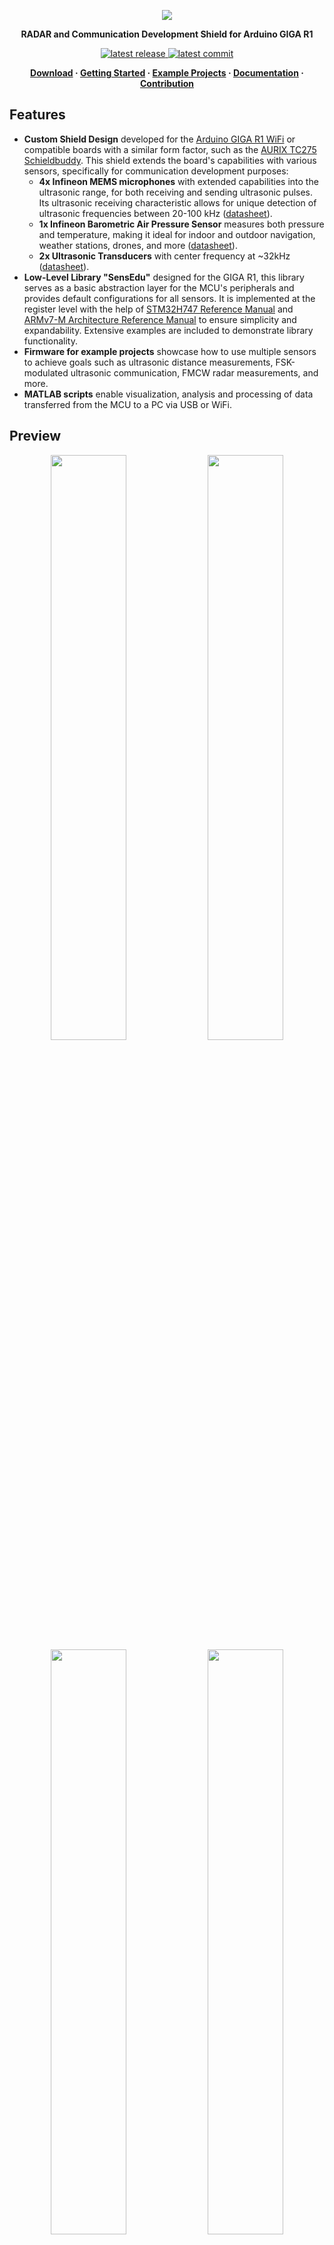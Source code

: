 <p align="center">
  <img src="https://ik.imagekit.io/vladysor/SensEdu/SensEdu.png?updatedAt=1737991670936">
</p>

<b>
<p align="center">RADAR and Communication Development Shield for Arduino GIGA R1</p>
</b>

<p align="center">
  <a href="https://github.com/ShiegeChan/SensEdu/releases/" target="_blank">
    <img src="https://img.shields.io/github/v/release/ShiegeChan/Edusense?include_prereleases" alt="latest release" />
  </a>
  <a href="https://github.com/ShiegeChan/SensEdu/commits/main" target="_blank">
    <img src="https://img.shields.io/github/last-commit/ShiegeChan/Edusense" alt="latest commit" />
  </a>
</p>

<b>
<p align="center">
	<a href="https://github.com/ShiegeChan/SensEdu/releases" target="_blank">Download</a> ·
	<a href="https://shiegechan.github.io/SensEdu/getting-started/" target="_blank">Getting Started</a> ·
	<a href="https://shiegechan.github.io/SensEdu/projects/" target="_blank">Example Projects</a> ·
	<a href="https://shiegechan.github.io/SensEdu/" target="_blank">Documentation</a> ·
	<a href="https://shiegechan.github.io/SensEdu/contributing/" target="_blank">Contribution</a>
</p>
</b>


## Features

* **Custom Shield Design** developed for the <a href="https://docs.arduino.cc/hardware/giga-r1-wifi/?queryID=undefined" target="_blank">Arduino GIGA R1 WiFi</a> or compatible boards with a similar form factor, such as the <a href="https://www.infineon.com/cms/en/product/promopages/AURIX-microcontroller-boards/low-cost-arduino-kits/AURIX-TC275-Schieldbuddy-/" target="_blank">AURIX TC275 Schieldbuddy</a>. This shield extends the board's capabilities with various sensors, specifically for communication development purposes:
  * **4x Infineon MEMS microphones** with extended capabilities into the ultrasonic range, for both receiving and sending ultrasonic pulses. Its ultrasonic receiving characteristic allows for unique detection of ultrasonic frequencies between 20-100 kHz (<a href="https://www.infineon.com/dgdl/Infineon-MEMS_IM70A135UT-ProductBrief-v01_00-EN.pdf?fileId=8ac78c8c7ddc01d7017e4d7af9084967" target="_blank">datasheet</a>).
  * **1x Infineon Barometric Air Pressure Sensor** measures both pressure and temperature, making it ideal for indoor and outdoor navigation, weather stations, drones, and more (<a href="https://www.infineon.com/dgdl/Infineon-DPS310-DataSheet-v01_02-EN.pdf?fileId=5546d462576f34750157750826c42242" target="_blank">datasheet</a>).
  * **2x Ultrasonic Transducers** with center frequency at ~32kHz (<a href="https://www.farnell.com/datasheets/4413630.pdf?_gl=1*1fltz5c*_gcl_au*MTQwMTY3ODgxOC4xNzI2NDc2MDYw" target="_blank">datasheet</a>).
* **Low-Level Library "SensEdu"** designed for the GIGA R1, this library serves as a basic abstraction layer for the MCU's peripherals and provides default configurations for all sensors. It is implemented at the register level with the help of <a href="https://www.st.com/resource/en/reference_manual/rm0399-stm32h745755-and-stm32h747757-advanced-armbased-32bit-mcus-stmicroelectronics.pdf" target="_blank">STM32H747 Reference Manual</a> and <a href="https://developer.arm.com/documentation/ddi0403/latest/" target="_blank"> ARMv7-M Architecture Reference Manual</a> to ensure simplicity and expandability. Extensive examples are included to demonstrate library functionality.
* **Firmware for example projects** showcase how to use multiple sensors to achieve goals such as ultrasonic distance measurements, FSK-modulated ultrasonic communication, FMCW radar measurements, and more.
* **MATLAB scripts** enable visualization, analysis and processing of data transferred from the MCU to a PC via USB or WiFi.


## Preview

<p align="center" style="margin:0">
  <img src="https://ik.imagekit.io/vladysor/SensEdu/UltraSoundDistanceMeasurements.png?updatedAt=1737991669929" width="49%">
  <img src="https://ik.imagekit.io/vladysor/SensEdu/xcorr.png?updatedAt=1737991668627" width="49%">
  <img src="https://ik.imagekit.io/vladysor/SensEdu/WiFi_comms.png?updatedAt=1737991665342" width="49%">
  <img src="https://ik.imagekit.io/vladysor/SensEdu/ChirpSignalGen.png?updatedAt=1741772505954" width="49%">
  <img src="https://ik.imagekit.io/vladysor/SensEdu/FMCW.png?updatedAt=1741703584379">
</p>


## Installation

1. Download the latest release version from the <a href="https://github.com/ShiegeChan/SensEdu/releases" target="_blank">Download page</a>.
2. Extract the downloaded files and place the **libraries** folder into: `C:\Users\your_username\Documents\Arduino\`.
3. The **projects** folder can be placed anywhere in your system.
4. Open the <a href="https://www.arduino.cc/en/software" target="_blank">Arduino IDE</a> and install **Arduino Giga R1 board package** via the Boards Manager.

<p align="left" style="margin:0">
  <img src="https://ik.imagekit.io/vladysor/SensEdu/installation_guide.gif?updatedAt=1737991664227">
</p>
<p align="left" style="margin:0">
  <img src="https://ik.imagekit.io/vladysor/SensEdu/boards_manager.png?updatedAt=1737991662410" width="50%">
</p>


## Starting a Project

To get started, you can explore the hardware interface by following the examples provided in the SensEdu library (`Arduino\libraries\SensEdu\examples\`). A detailed description of all functions can be found in the <a href="https://shiegechan.github.io/SensEdu/library/" target="_blank">Documentation</a> under the "SensEdu Library" section.

In the `projects/` directory, you will find several complete projects designed for this board, including:
* **Ultrasonic Ranging**
* **Ultrasonic Ranging via WiFi with GUI** *(coming soon)*
* **Chirp Signal Generation**
* **FMCW Radar**
* **Doppler Radar** *(coming soon)*
* **FSK Communication** *(coming soon)*
* **EMG BioInputs** *(in progress)*
* **Weather Station** *(in progress)*

Detailed explanations for each project are available in the "Projects" section of the <a href="https://shiegechan.github.io/SensEdu/projects/" target="_blank">Documentation</a>.


## Support

If you would like to contribute, please open a pull request!
You can also suggest improvements or check already opened <a href="https://github.com/ShiegeChan/SensEdu/issues" target="_blank">issues</a> to help fix bugs or add new features.

## Acknowledgments

SensEdu was made possible thanks to these freely available tools:

* [Arduino] and [Arduino IDE 2.x]
* [XENSIV™ Digital Pressure Sensor Arduino Library]
* [STM32H747 Documentation] and [STM32CubeMX]
* [Jekyll] and [Just the Docs] template
* [KiCAD]


## License

* [**GPL-3.0 license**](https://github.com/ShiegeChan/SensEdu/blob/main/LICENSE)

[Arduino IDE 2.x]: https://github.com/arduino/arduino-ide
[Arduino]: https://www.arduino.cc/
[XENSIV™ Digital Pressure Sensor Arduino Library]: https://github.com/Infineon/arduino-xensiv-dps3xx
[STM32H747 Documentation]: https://www.st.com/en/microcontrollers-microprocessors/stm32h747-757/documentation.html
[STM32CubeMX]: https://www.st.com/en/development-tools/stm32cubemx.html
[Jekyll]: https://jekyllrb.com/
[Just the Docs]: https://github.com/just-the-docs/just-the-docs/tree/main
[STM32H747]: https://www.st.com/en/microcontrollers-microprocessors/stm32h747-757.html
[Arduino GIGA R1 WiFi]: https://docs.arduino.cc/hardware/giga-r1-wifi/
[KiCad]: https://www.kicad.org/